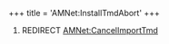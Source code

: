 +++
title = 'AMNet:InstallTmdAbort'
+++

1.  REDIRECT [AMNet:CancelImportTmd](AMNet:CancelImportTmd "wikilink")
